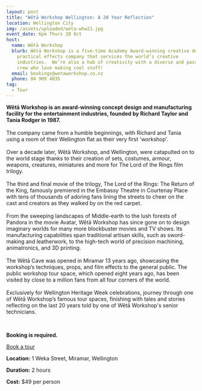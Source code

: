 ```yaml
---
layout: post
title: "Wētā Workshop Wellington: A 20 Year Reflection"
location: Wellington City
img: /assets/uploaded/weta-whw21.jpg
event_date: 6pm Thurs 28 Oct
host:
  name: Wētā Workshop
  blurb: Wētā Workshop is a five-time Academy Award-winning creative design and
    practical effects company that services the world’s creative
    industries.  We’re also a hub of creativity with a diverse and passionate
    crew who love making cool stuff!
  email: bookings@wetaworkshop.co.nz
  phone: 04 909 4035
tag:
  - Tour
---
```

**Wētā Workshop is an award-winning concept design and manufacturing facility for the entertainment industries, founded by Richard Taylor and Tania Rodger in 1987.**\
\
The company came from a humble beginnings, with Richard and Tania using a room of their Wellington flat as their very first 'workshop'.\
\
Over a decade later, Wētā Workshop, and Wellington, were catapulted on to the world stage thanks to their creation of sets, costumes, armour, weapons, creatures, miniatures and more for The Lord of the Rings film trilogy.\
\
The third and final movie of the trilogy, The Lord of the Rings: The Return of the King, famously premiered in the Embassy Theatre in Courtenay Place with tens of thousands of adoring fans lining the streets to cheer on the cast and creators as they walked by on the red carpet.\
\
From the sweeping landscapes of Middle-earth to the lush forests of Pandora in the movie Avatar, Wētā Workshop has since gone on to design imaginary worlds for many more blockbuster movies and TV shows. Its manufacturing capabilities span traditional artisan skills, such as sword-making and leatherwork, to the high-tech world of precision machining, animatronics, and 3D printing.\
\
The Wētā Cave was opened in Miramar 13 years ago, showcasing the workshop’s techniques, props, and film effects to the general public. The public workshop tour space, which opened eight years ago, has been visited by close to a million fans from all four corners of the world.\
\
Exclusively for Wellington Heritage Week celebrations, journey through one of Wētā Workshop’s famous tour spaces, finishing with tales and stories reflecting on the last 20 years told by one of Wētā Workshop's senior technicians.

<br>

**Booking is required.**

<a href="https://tours.wetaworkshop.com/wellington/packages/20-year-reflection" class="button">Book a tour</a>

**Location:** 1 Weka Street, Miramar, Wellington

**Duration:** 2 hours

**Cost:** $49 per person